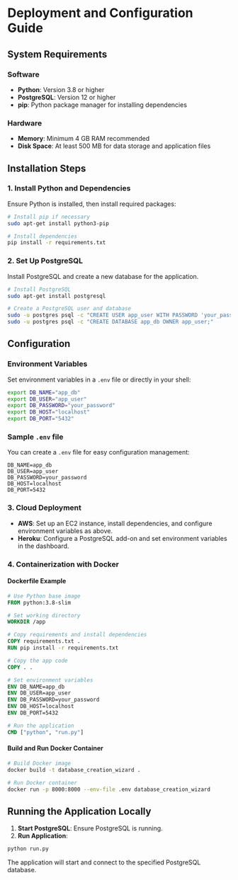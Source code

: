 
# Deployment and Configuration Guide

## System Requirements

### Software
- **Python**: Version 3.8 or higher
- **PostgreSQL**: Version 12 or higher
- **pip**: Python package manager for installing dependencies

### Hardware
- **Memory**: Minimum 4 GB RAM recommended
- **Disk Space**: At least 500 MB for data storage and application files

## Installation Steps

### 1. Install Python and Dependencies
Ensure Python is installed, then install required packages:

```bash
# Install pip if necessary
sudo apt-get install python3-pip

# Install dependencies
pip install -r requirements.txt
```

### 2. Set Up PostgreSQL
Install PostgreSQL and create a new database for the application.

```bash
# Install PostgreSQL
sudo apt-get install postgresql

# Create a PostgreSQL user and database
sudo -u postgres psql -c "CREATE USER app_user WITH PASSWORD 'your_password';"
sudo -u postgres psql -c "CREATE DATABASE app_db OWNER app_user;"
```

## Configuration

### Environment Variables
Set environment variables in a `.env` file or directly in your shell:

```bash
export DB_NAME="app_db"
export DB_USER="app_user"
export DB_PASSWORD="your_password"
export DB_HOST="localhost"
export DB_PORT="5432"
```

### Sample `.env` file
You can create a `.env` file for easy configuration management:

```
DB_NAME=app_db
DB_USER=app_user
DB_PASSWORD=your_password
DB_HOST=localhost
DB_PORT=5432
```

### 3. Cloud Deployment
- **AWS**: Set up an EC2 instance, install dependencies, and configure environment variables as above.
- **Heroku**: Configure a PostgreSQL add-on and set environment variables in the dashboard.

### 4. Containerization with Docker

#### Dockerfile Example
```dockerfile
# Use Python base image
FROM python:3.8-slim

# Set working directory
WORKDIR /app

# Copy requirements and install dependencies
COPY requirements.txt .
RUN pip install -r requirements.txt

# Copy the app code
COPY . .

# Set environment variables
ENV DB_NAME=app_db
ENV DB_USER=app_user
ENV DB_PASSWORD=your_password
ENV DB_HOST=localhost
ENV DB_PORT=5432

# Run the application
CMD ["python", "run.py"]
```

#### Build and Run Docker Container
```bash
# Build Docker image
docker build -t database_creation_wizard .

# Run Docker container
docker run -p 8000:8000 --env-file .env database_creation_wizard
```

## Running the Application Locally

1. **Start PostgreSQL**: Ensure PostgreSQL is running.
2. **Run Application**:

```bash
python run.py
```

The application will start and connect to the specified PostgreSQL database.
